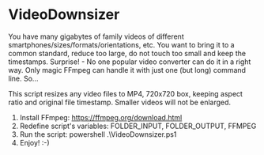 # VideoDownsizer
You have many gigabytes of family videos of different smartphones/sizes/formats/orientations, etc.
You want to bring it to a common standard, reduce too large, do not touch too small and keep the timestamps.
Surprise! - No one popular video converter can do it in a right way.
Only magic FFmpeg can handle it with just one (but long) command line. So...

This script resizes any video files to MP4, 720x720 box, keeping aspect ratio and original file timestamp. Smaller videos will not be enlarged.

  1) Install FFmpeg: https://ffmpeg.org/download.html
  2) Redefine script's variables: FOLDER_INPUT, FOLDER_OUTPUT, FFMPEG
  3) Run the script: powershell .\VideoDownsizer.ps1
  4) Enjoy! :-)
